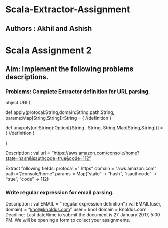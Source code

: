 # Scala-Extractor-Assignment

## Authors : Akhil and Ashish

# Scala Assignment 2

## Aim: Implement the following problems descriptions.

### Problems: Complete  Extractor definition  for URL parsing.

object URL{

  def apply(protocal:String,domain:String,path:String, params:Map[String,String]):String = {
     //definition
  }

  def unapply(url:String):Option[(String , String, String,Map[String,String])] = {
            //definition
  }

}

Description :
 val  url = “https://aws.amazon.com/console/home?state=hash&isauthcode=true&code=112”

  Extract following fields:
    protocal =” https”
    domain   = “aws.amazon.com”
    path        =”/console/home”
    params = Map(“state” -> “hash”, “isauthcode” -> “true”, “code” -> 112)

### Write regular expression for email parsing.
Description :
       val EMAIL = “ regular expression definition”.r
      val EMAIL(user, domain) = “knol@knoldus.com”
              user = knol
             domain = knoldus.com
Deadline:
  Last date/time to submit the document is 27 January 2017, 5:00 PM. We will be opening a form to collect your assignments.
